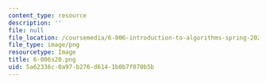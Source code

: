 ```yaml
---
content_type: resource
description: ''
file: null
file_location: /coursemedia/6-006-introduction-to-algorithms-spring-2020/5a62336c0a97b276d6141b0b7f070b5b_6-006s20.png
file_type: image/png
resourcetype: Image
title: 6-006s20.png
uid: 5a62336c-0a97-b276-d614-1b0b7f070b5b
---
```

